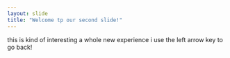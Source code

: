 ```yaml
---
layout: slide
title: "Welcome tp our second slide!"
---
```

this is kind of interesting
a whole new experience
i use the left arrow key to go back!
